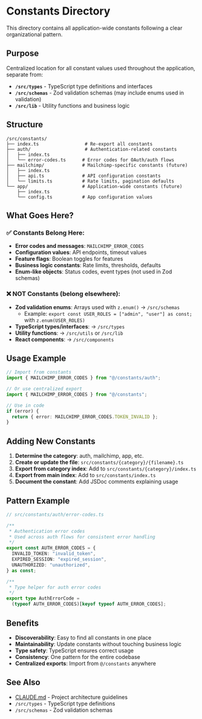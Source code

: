 # Constants Directory

This directory contains all application-wide constants following a clear organizational pattern.

## Purpose

Centralized location for all constant values used throughout the application, separate from:

- **`/src/types`** - TypeScript type definitions and interfaces
- **`/src/schemas`** - Zod validation schemas (may include enums used in validation)
- **`/src/lib`** - Utility functions and business logic

## Structure

```
/src/constants/
├── index.ts                 # Re-export all constants
├── auth/                    # Authentication-related constants
│   ├── index.ts
│   └── error-codes.ts      # Error codes for OAuth/auth flows
├── mailchimp/              # Mailchimp-specific constants (future)
│   ├── index.ts
│   ├── api.ts              # API configuration constants
│   └── limits.ts           # Rate limits, pagination defaults
└── app/                    # Application-wide constants (future)
    ├── index.ts
    └── config.ts           # App configuration values
```

## What Goes Here?

### ✅ Constants Belong Here:

- **Error codes and messages**: `MAILCHIMP_ERROR_CODES`
- **Configuration values**: API endpoints, timeout values
- **Feature flags**: Boolean toggles for features
- **Business logic constants**: Rate limits, thresholds, defaults
- **Enum-like objects**: Status codes, event types (not used in Zod schemas)

### ❌ NOT Constants (belong elsewhere):

- **Zod validation enums**: Arrays used with `z.enum()` → `/src/schemas`
  - Example: `export const USER_ROLES = ["admin", "user"] as const;` with `z.enum(USER_ROLES)`
- **TypeScript types/interfaces**: → `/src/types`
- **Utility functions**: → `/src/utils` or `/src/lib`
- **React components**: → `/src/components`

## Usage Example

```typescript
// Import from constants
import { MAILCHIMP_ERROR_CODES } from "@/constants/auth";

// Or use centralized export
import { MAILCHIMP_ERROR_CODES } from "@/constants";

// Use in code
if (error) {
  return { error: MAILCHIMP_ERROR_CODES.TOKEN_INVALID };
}
```

## Adding New Constants

1. **Determine the category**: auth, mailchimp, app, etc.
2. **Create or update the file**: `src/constants/{category}/{filename}.ts`
3. **Export from category index**: Add to `src/constants/{category}/index.ts`
4. **Export from main index**: Add to `src/constants/index.ts`
5. **Document the constant**: Add JSDoc comments explaining usage

## Pattern Example

```typescript
// src/constants/auth/error-codes.ts

/**
 * Authentication error codes
 * Used across auth flows for consistent error handling
 */
export const AUTH_ERROR_CODES = {
  INVALID_TOKEN: "invalid_token",
  EXPIRED_SESSION: "expired_session",
  UNAUTHORIZED: "unauthorized",
} as const;

/**
 * Type helper for auth error codes
 */
export type AuthErrorCode =
  (typeof AUTH_ERROR_CODES)[keyof typeof AUTH_ERROR_CODES];
```

## Benefits

- **Discoverability**: Easy to find all constants in one place
- **Maintainability**: Update constants without touching business logic
- **Type safety**: TypeScript ensures correct usage
- **Consistency**: One pattern for the entire codebase
- **Centralized exports**: Import from `@/constants` anywhere

## See Also

- [CLAUDE.md](../../CLAUDE.md) - Project architecture guidelines
- `/src/types` - TypeScript type definitions
- `/src/schemas` - Zod validation schemas
